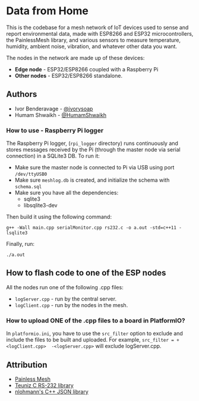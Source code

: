 # Data from Home

This is the codebase for a mesh network of IoT devices used to sense and report environmental data, made with ESP8266 and ESP32 microcontrollers, the PainlessMesh library, and various sensors to measure temperature, humidity, ambient noise, vibration, and whatever other data you want.

The nodes in the network are made up of these devices:

* **Edge node** - ESP32/ESP8266 coupled with a Raspberry Pi
* **Other nodes** - ESP32/ESP8266 standalone.

## Authors

* Ivor Benderavage - [@ivorysoap](github.com/ivorysoap)
* Humam Shwaikh - [@HumamShwaikh](github.com/HumamShwaikh)

### How to use - Raspberry Pi logger

The Raspberry Pi logger, (`rpi_logger` directory) runs continuously and stores messages received by the Pi (through the master node via serial connection) in a SQLite3 DB.  To run it:

* Make sure the master node is connected to Pi via USB using port `/dev/ttyUSB0`
* Make sure `meshlog.db` is created, and initialize the schema with `schema.sql`
* Make sure you have all the dependencies:
    * sqlite3
    * libsqlite3-dev

Then build it using the following command:

`g++ -Wall main.cpp serialMonitor.cpp rs232.c -o a.out -std=c++11 -lsqlite3`

Finally, run:

`./a.out`

## How to flash code to one of the ESP nodes

All the nodes run one of the following .cpp files:

* `logServer.cpp` - run by the 
central server.
* `logClient.cpp` - run by the 
nodes in the mesh.

### How to upload ONE of the .cpp files to a board in PlatformIO?

In `platformio.ini`, you have to 
use the `src_filter` option to exclude and 
include the files to be built and 
uploaded.  For example, 
`src_filter = +<logClient.cpp> 
-<logServer.cpp>` will exclude 
logServer.cpp.



## Attribution

* [Painless Mesh](https://github.com/gmag11/painlessMesh)
* [Teuniz C RS-232 library](https://gitlab.com/Teuniz/RS-232)
* [nlohmann's C++ JSON library](https://github.com/nlohmann/json)
